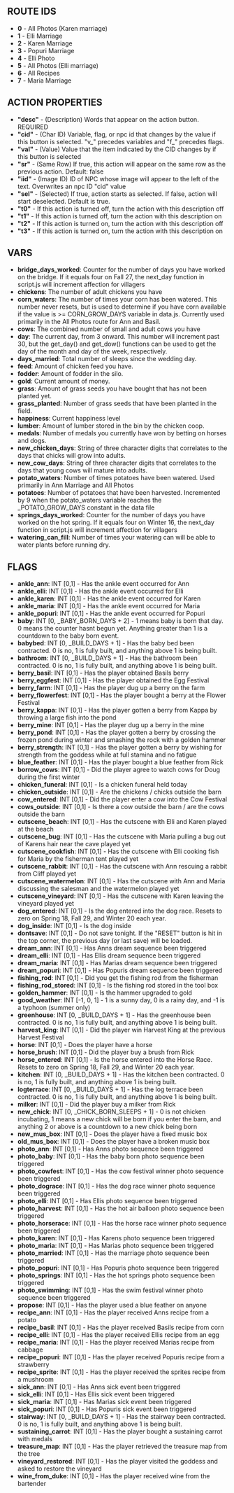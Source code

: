 ## ROUTE IDS
* **0** - All Photos (Karen marriage)
* **1** - Elli Marriage
* **2** - Karen Marriage
* **3** - Popuri Marriage
* **4** - Elli Photo
* **5** - All Photos (Elli marriage)
* **6** - All Recipes
* **7** - Maria Marriage

## ACTION PROPERTIES
* **"desc"** - (Description) Words that appear on the action button. REQUIRED
* **"cid"** - (Char ID) Variable, flag, or npc id that changes by the value if this button is selected. "v_" precedes variables and "f_" precedes flags.
* **"val"** - (Value) Value that the item indicated by the CID changes by if this button is selected
* **"sr"** - (Same Row) If true, this action will appear on the same row as the previous action. Default: false
* **"iid"** - (Image ID) ID of NPC whose image will appear to the left of the text. Overwrites an npc ID "cid" value
* **"sel"** - (Selected) If true, action starts as selected. If false, action will start deselected. Default is true.
* **"t0"** - If this action is turned off, turn the action with this description off
* **"t1"** - If this action is turned off, turn the action with this description on
* **"t2"** - If this action is turned on, turn the action with this description off
* **"t3"** - If this action is turned on, turn the action with this description on

## VARS
* **bridge_days_worked**: Counter for the number of days you have worked on the bridge. If it equals four on Fall 27, the next_day function in script.js will increment affection for villagers
* **chickens**: The number of adult chickens you have
* **corn_waters**: The number of times your corn has been watered. This number never resets, but is used to determine if you have corn available if the value is >= CORN_GROW_DAYS variable in data.js. Currently used primarily in the All Photos route for Ann and Basil.
* **cows**: The combined number of small and adult cows you have
* **day**: The current day, from 3 onward. This number will increment past 30, but the get_day() and get_dow() functions can be used to get the day of the month and day of the week, respectively.
* **days_married**: Total number of sleeps since the wedding day.
* **feed**: Amount of chicken feed you have.
* **fodder**: Amount of fodder in the silo.
* **gold**: Current amount of money.
* **grass**: Amount of grass seeds you have bought that has not been planted yet.
* **grass_planted**: Number of grass seeds that have been planted in the field.
* **happiness**: Current happiness level
* **lumber**: Amount of lumber stored in the bin by the chicken coop.
* **medals**: Number of medals you currently have won by betting on horses and dogs.
* **new_chicken_days**: String of three character digits that correlates to the days that chicks will grow into adults.
* **new_cow_days**: String of three character digits that correlates to the days that young cows will mature into adults.
* **potato_waters**: Number of times potatoes have been watered. Used primarily in Ann Marriage and All Photos
* **potatoes**: Number of potatoes that have been harvested. Incremented by 9 when the potato_waters variable reaches the _POTATO_GROW_DAYS constant in the data file
* **springs_days_worked**: Counter for the number of days you have worked on the hot spring. If it equals four on Winter 16, the next_day function in script.js will increment affection for villagers
* **watering_can_fill**: Number of times your watering can will be able to water plants before running dry.

## FLAGS
* **ankle_ann**: INT [0,1] - Has the ankle event occurred for Ann
* **ankle_elli**: INT [0,1] - Has the ankle event occurred for Elli
* **ankle_karen**: INT [0,1] - Has the ankle event occurred for Karen
* **ankle_maria**: INT [0,1] - Has the ankle event occurred for Maria
* **ankle_popuri**: INT [0,1] - Has the ankle event occurred for Popuri
* **baby**: INT [0, _BABY_BORN_DAYS + 2] - 1 means baby is born that day. 0 means the counter hasnt begun yet. Anything greater than 1 is a countdown to the baby born event.
* **babybed**: INT [0, _BUILD_DAYS + 1] - Has the baby bed been contracted. 0 is no, 1 is fully built, and anything above 1 is being built.
* **bathroom**: INT [0, _BUILD_DAYS + 1] - Has the bathroom been contracted. 0 is no, 1 is fully built, and anything above 1 is being built.
* **berry_basil**: INT [0,1] - Has the player obtained Basils berry
* **berry_eggfest**: INT [0,1] - Has the player obtained the Egg Festival 
* **berry_farm**: INT [0,1] - Has the player dug up a berry on the farm
* **berry_flowerfest**: INT [0,1] - Has the player bought a berry at the Flower Festival
* **berry_kappa**: INT [0,1] - Has the player gotten a berry from Kappa by throwing a large fish into the pond
* **berry_mine**: INT [0,1] - Has the player dug up a berry in the mine
* **berry_pond**: INT [0,1] - Has the player gotten a berry by crossing the frozen pond during winter and smashing the rock with a golden hammer
* **berry_strength**: INT [0,1] - Has the player gotten a berry by wishing for strength from the goddess while at full stamina and no fatigue
* **blue_feather**: INT [0,1] - Has the player bought a blue feather from Rick
* **borrow_cows**: INT [0,1] - Did the player agree to watch cows for Doug during the first winter
* **chicken_funeral**: INT [0,1] - Is a chicken funeral held today
* **chicken_outside**: INT [0,1] - Are the chickens / chicks outside the barn
* **cow_entered**: INT [0,1] - Did the player enter a cow into the Cow Festival
* **cows_outside**: INT [0,1] - Is there a cow outside the barn / are the cows outside the barn
* **cutscene_beach**: INT [0,1] - Has the cutscene with Elli and Karen played at the beach
* **cutscene_bug**: INT [0,1] - Has the cutscene with Maria pulling a bug out of Karens hair near the cave played yet
* **cutscene_cookfish**: INT [0,1] - Has the cutscene with Elli cooking fish for Maria by the fisherman tent played yet
* **cutscene_rabbit**: INT [0,1] - Has the cutscene with Ann rescuing a rabbit from Cliff played yet
* **cutscene_watermelon**: INT [0,1] - Has the cutscene with Ann and Maria discussing the salesman and the watermelon played yet
* **cutscene_vineyard**: INT [0,1] - Has the cutscene with Karen leaving the vineyard played yet
* **dog_entered**: INT [0,1] - Is the dog entered into the dog race. Resets to zero on Spring 18, Fall 29, and Winter 20 each year.
* **dog_inside**: INT [0,1] - Is the dog inside
* **dontsave**: INT [0,1] - Do not save tonight. If the "RESET" button is hit in the top corner, the previous day (or last save) will be loaded.
* **dream_ann**: INT [0,1] - Has Anns dream sequence been triggered
* **dream_elli**: INT [0,1] - Has Ellis dream sequence been triggered
* **dream_maria**: INT [0,1] - Has Marias dream sequence been triggered
* **dream_popuri**: INT [0,1] - Has Popuris dream sequence been triggered
* **fishing_rod**: INT [0,1] - Did you get the fishing rod from the fisherman
* **fishing_rod_stored**: INT [0,1] - Is the fishing rod stored in the tool box
* **golden_hammer**: INT [0,1] - Is the hammer upgraded to gold
* **good_weather**: INT [-1, 0, 1] - 1 is a sunny day, 0 is a rainy day, and -1 is a typhoon (summer only)
* **greenhouse**: INT [0, _BUILD_DAYS + 1] - Has the greenhouse been contracted. 0 is no, 1 is fully built, and anything above 1 is being built.
* **harvest_king**: INT [0,1] - Did the player win Harvest King at the previous Harvest Festival
* **horse**: INT [0,1] - Does the player have a horse
* **horse_brush**: INT [0,1] - Did the player buy a brush from Rick
* **horse_entered**: INT [0,1] - Is the horse entered into the Horse Race. Resets to zero on Spring 18, Fall 29, and Winter 20 each year.
* **kitchen**: INT [0, _BUILD_DAYS + 1] - Has the kitchen been contracted. 0 is no, 1 is fully built, and anything above 1 is being built.
* **logterrace**: INT [0, _BUILD_DAYS + 1] - Has the log terrace been contracted. 0 is no, 1 is fully built, and anything above 1 is being built.
* **milker**: INT [0,1] - Did the player buy a milker from Rick
* **new_chick**: INT [0, _CHICK_BORN_SLEEPS + 1] - 0 is not chicken incubating, 1 means a new chick will be born if you enter the barn, and anything 2 or above is a countdown to a new chick being born
* **new_mus_box**: INT [0,1] - Does the player have a fixed music box
* **old_mus_box**: INT [0,1] - Does the player have a broken music box
* **photo_ann**: INT [0,1] - Has Anns photo sequence been triggered
* **photo_baby**: INT [0,1] - Has the baby born photo sequence been triggered
* **photo_cowfest**: INT [0,1] - Has the cow festival winner photo sequence been triggered
* **photo_dograce**: INT [0,1] - Has the dog race winner photo sequence been triggered
* **photo_elli**: INT [0,1] - Has Ellis photo sequence been triggered
* **photo_harvest**: INT [0,1] - Has the hot air balloon photo sequence been triggered
* **photo_horserace**: INT [0,1] - Has the horse race winner photo sequence been triggered
* **photo_karen**: INT [0,1] - Has Karens photo sequence been triggered
* **photo_maria**: INT [0,1] - Has Marias photo sequence been triggered
* **photo_married**: INT [0,1] - Has the marriage photo sequence been triggered
* **photo_popuri**: INT [0,1] - Has Popuris photo sequence been triggered
* **photo_springs**: INT [0,1] - Has the hot springs photo sequence been triggered
* **photo_swimming**: INT [0,1] - Has the swim festival winner photo sequence been triggered
* **propose**: INT [0,1] - Has the player used a blue feather on anyone
* **recipe_ann**: INT [0,1] - Has the player received Anns recipe from a potato
* **recipe_basil**: INT [0,1] - Has the player received Basils recipe from corn
* **recipe_elli**: INT [0,1] - Has the player received Ellis recipe from an egg
* **recipe_maria**: INT [0,1] - Has the player received Marias recipe from cabbage
* **recipe_popuri**: INT [0,1] - Has the player received Popuris recipe from a strawberry
* **recipe_sprite**: INT [0,1] - Has the player received the sprites recipe from a mushroom
* **sick_ann**: INT [0,1] - Has Anns sick event been triggered
* **sick_elli**: INT [0,1] - Has Ellis sick event been triggered
* **sick_maria**: INT [0,1] - Has Marias sick event been triggered
* **sick_popuri**: INT [0,1] - Has Popuris sick event been triggered
* **stairway**: INT [0, _BUILD_DAYS + 1] - Has the stairway been contracted. 0 is no, 1 is fully built, and anything above 1 is being built.
* **sustaining_carrot**: INT [0,1] - Has the player bought a sustaining carrot with medals
* **treasure_map**: INT [0,1] - Has the player retrieved the treasure map from the tree
* **vineyard_restored**: INT [0,1] - Has the player visited the goddess and asked to restore the vineyard
* **wine_from_duke**: INT [0,1] - Has the player received wine from the bartender
